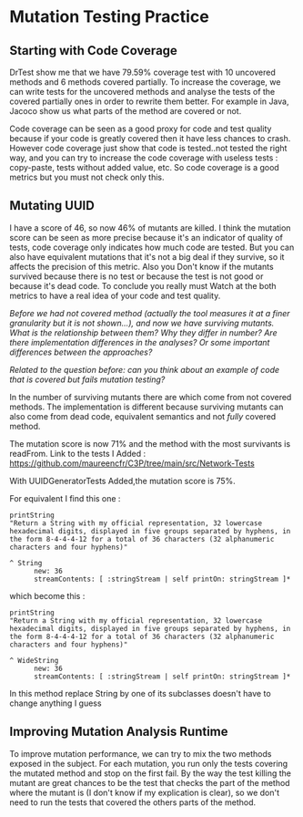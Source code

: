 # Mutation Testing Practice

## Starting with Code Coverage

DrTest show me that we have 79.59% coverage test with 10 uncovered methods and 6 methods covered partially.
To increase the coverage, we can write tests for the uncovered methods and analyse the tests of the covered partially ones in order to rewrite them better. For example in Java, Jacoco show us what parts of the method are covered or not.

Code coverage can be seen as a good proxy for code and test quality because if your code is greatly covered then it have less chances to crash. However code coverage just show that code is tested..not tested the right way, and you can try to increase the code coverage with useless tests : copy-paste, tests without added value, etc. So code coverage is a good metrics but you must not check only this.

## Mutating UUID

I have a score of 46, so now 46% of mutants are killed.
I think the mutation score can be seen as more precise because it's an indicator of quality of tests, code coverage only indicates how much code are tested. But you can also have equivalent mutations that it's not a big deal if they survive, so it affects the precision of this metric. Also you Don't know if the mutants survived because there is no test or because the test is not good or because it's dead code.
To conclude you really must Watch at the both metrics to have a real idea of your code and test quality.


*Before we had not covered method (actually the tool measures it at a finer granularity but it is not shown...), and now we have surviving mutants. What is the relationship between them? Why they differ in number? Are there implementation differences in the analyses? Or some important differences between the approaches?*

*Related to the question before: can you think about an example of code that is covered but fails mutation testing?*

In the number of surviving mutants there are which come from not covered methods. The implementation is different because surviving mutants can also come from dead code, equivalent semantics and not *fully* covered method.


The mutation score is now 71% and the method with the most survivants is readFrom.
Link to the tests I Added : https://github.com/maureencfr/C3P/tree/main/src/Network-Tests

With UUIDGeneratorTests Added,the mutation score is 75%.

For equivalent I find this one :

    printString
	"Return a String with my official representation, 32 lowercase hexadecimal digits, displayed in five groups separated by hyphens, in the form 8-4-4-4-12 for a total of 36 characters (32 alphanumeric characters and four hyphens)"

	^ String
		  new: 36
		  streamContents: [ :stringStream | self printOn: stringStream ]*

which become this : 

    printString
	"Return a String with my official representation, 32 lowercase hexadecimal digits, displayed in five groups separated by hyphens, in the form 8-4-4-4-12 for a total of 36 characters (32 alphanumeric characters and four hyphens)"

	^ WideString
		  new: 36
		  streamContents: [ :stringStream | self printOn: stringStream ]*

In this method replace String by one of its subclasses doesn't have to change anything I guess


## Improving Mutation Analysis Runtime

To improve mutation performance, we can try to mix the two methods exposed in the subject. For each mutation, you run only the tests covering the mutated method and stop on the first fail. By the way the test killing the mutant are great chances to be the test that checks the part of the method where the mutant is (I don't know if my explication is clear), so we don't need to run the tests that covered the others parts of the method.






